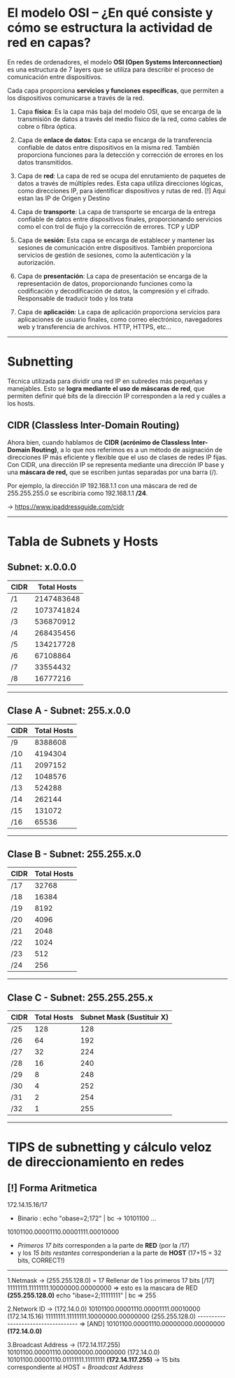 # El modelo OSI – ¿En qué consiste y cómo se estructura la actividad de red en capas?
En redes de ordenadores, el modelo __OSI (Open Systems Interconnection)__ es una estructura de 7 layers que se utiliza para describir el proceso de comunicación entre dispositivos. 

Cada capa proporciona __servicios y funciones específicas__, que permiten a los dispositivos comunicarse a través de la red.

1. Capa __física__: Es la capa más baja del modelo OSI, que se encarga de la transmisión de datos a través del medio físico de la red, como cables de cobre o fibra óptica.

2. Capa de __enlace de datos__: Esta capa se encarga de la transferencia confiable de datos entre dispositivos en la misma red. También proporciona funciones para la detección y corrección de errores en los datos transmitidos.

3. Capa de __red__: La capa de red se ocupa del enrutamiento de paquetes de datos a través de múltiples redes. Esta capa utiliza direcciones lógicas, como direcciones IP, para identificar dispositivos y rutas de red. [!] Aqui estan las IP de Origen y Destino 

4. Capa de __transporte__: La capa de transporte se encarga de la entrega confiable de datos entre dispositivos finales, proporcionando servicios como el con trol de flujo y la corrección de errores. TCP y UDP

5. Capa de __sesión__: Esta capa se encarga de establecer y mantener las sesiones de comunicación entre dispositivos. También proporciona servicios de gestión de sesiones, como la autenticación y la autorización. 

6. Capa de __presentación__: La capa de presentación se encarga de la representación de datos, proporcionando funciones como la codificación y decodificación de datos, la compresión y el cifrado. Responsable de traducir todo y los trata

7. Capa de __aplicación__: La capa de aplicación proporciona servicios para aplicaciones de usuario finales, como correo electrónico, navegadores web y transferencia de archivos. HTTP, HTTPS, etc...

---

# Subnetting
Técnica utilizada para dividir una red IP en subredes más pequeñas y manejables. Esto se __logra mediante el uso de máscaras de red__, que permiten definir qué bits de la dirección IP corresponden a la red y cuáles a los hosts.

## CIDR (Classless Inter-Domain Routing)
Ahora bien, cuando hablamos de __CIDR (acrónimo de Classless Inter-Domain Routing)__, a lo que nos referimos es a un método de asignación de direcciones IP más eficiente y flexible que el uso de clases de redes IP fijas. Con CIDR, una dirección IP se representa mediante una dirección IP base y una __máscara de red,__ que se escriben juntas separadas por una barra (/).

Por ejemplo, la dirección IP 192.168.1.1 con una máscara de red de 255.255.255.0 se escribiría como 192.168.1.1 __/24__.

-> https://www.ipaddressguide.com/cidr 

---

# Tabla de Subnets y Hosts

## Subnet: x.0.0.0

| CIDR | Total Hosts   |
|------|---------------|
| /1   | 2147483648    |
| /2   | 1073741824    |
| /3   | 536870912     |
| /4   | 268435456     |
| /5   | 134217728     |
| /6   | 67108864      |
| /7   | 33554432      |
| /8   | 16777216      |

---

## Clase A - Subnet: 255.x.0.0

| CIDR | Total Hosts |
|------|-------------|
| /9   | 8388608     |
| /10  | 4194304     |
| /11  | 2097152     |
| /12  | 1048576     |
| /13  | 524288      |
| /14  | 262144      |
| /15  | 131072      |
| /16  | 65536       |

---

## Clase B - Subnet: 255.255.x.0

| CIDR | Total Hosts |
|------|-------------|
| /17  | 32768       |
| /18  | 16384       |
| /19  | 8192        |
| /20  | 4096        |
| /21  | 2048        |
| /22  | 1024        |
| /23  | 512         |
| /24  | 256         |

---

## Clase C - Subnet: 255.255.255.x

| CIDR | Total Hosts | Subnet Mask (Sustituir X) |
|------|-------------|---------------------------|
| /25  | 128         | 128                       |
| /26  | 64          | 192                       |
| /27  | 32          | 224                       |
| /28  | 16          | 240                       |
| /29  | 8           | 248                       |
| /30  | 4           | 252                       |
| /31  | 2           | 254                       |
| /32  | 1           | 255                       |

---

# TIPS de subnetting y cálculo veloz de direccionamiento en redes

## [!] Forma Aritmetica
172.14.15.16/17

- Binario : echo "obase=2;172" | bc -> 10101100 ...

10101100.00001110.00001111.00010000
- _Primeros 17 bits_ corresponden a la parte de __RED__ (por la /17)
- y los _15 bits restantes_ corresponderian a la parte de __HOST__ (17+15 = 32 bits, CORRECT!)

---

1.Netmask -> (255.255.128.0) = 17
Rellenar de 1 los primeros 17 bits [/17]
11111111.11111111.10000000.00000000 => esto es la mascara de RED __(255.255.128.0)__
echo "ibase=2;11111111" | bc => 255

2.Network ID -> (172.14.0.0)
10101100.00001110.00001111.00010000 (172.14.15.16)
11111111.11111111.10000000.00000000 (255.255.128.0)
----------------------------------- => [AND]
10101100.00001110.00000000.00000000 __(172.14.0.0)__

3.Broadcast Address -> (172.14.117.255)
10101100.00001110.00000000.00000000 (172.14.0.0)
10101100.00001110.01111111.11111111 __(172.14.117.255)__ -> 15 bits correspondiente al HOST = _Broadcast Address_

